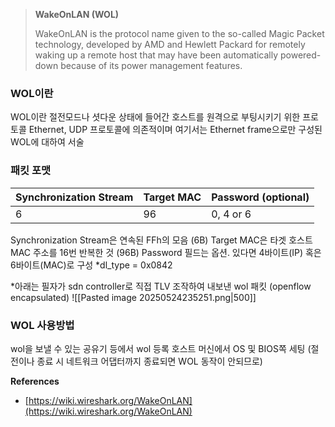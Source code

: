 > **WakeOnLAN (WOL)**
> 
> WakeOnLAN is the protocol name given to the so-called Magic Packet technology, developed by AMD and Hewlett Packard for remotely waking up a remote host that may have been automatically powered-down because of its power management features.

### WOL이란
WOL이란 절전모드나 셧다운 상태에 들어간 호스트를 원격으로 부팅시키기 위한 프로토콜
Ethernet, UDP 프로토콜에 의존적이며 여기서는 Ethernet frame으로만 구성된 WOL에 대하여 서술

### 패킷 포맷

| **Synchronization Stream** | **Target MAC** | **Password (optional)** |
| -------------------------- | -------------- | ----------------------- |
| 6                          | 96             | 0, 4 or 6               |
Synchronization Stream은 연속된 FFh의 모음 (6B)
Target MAC은 타겟 호스트 MAC 주소를 16번 반복한 것 (96B)
Password 필드는 옵션. 있다면 4바이트(IP) 혹은 6바이트(MAC)로 구성
*dl_type = 0x0842

*아래는 필자가 sdn controller로 직접 TLV 조작하여 내보낸 wol 패킷 (openflow encapsulated)
![[Pasted image 20250524235251.png|500]]

### **WOL 사용방법**
wol을 보낼 수 있는 공유기 등에서 wol 등록
호스트 머신에서 OS 및 BIOS쪽 세팅 (절전이나 종료 시 네트워크 어댑터까지 종료되면 WOL 동작이 안되므로)


**References**
- [https://wiki.wireshark.org/WakeOnLAN](https://wiki.wireshark.org/WakeOnLAN)